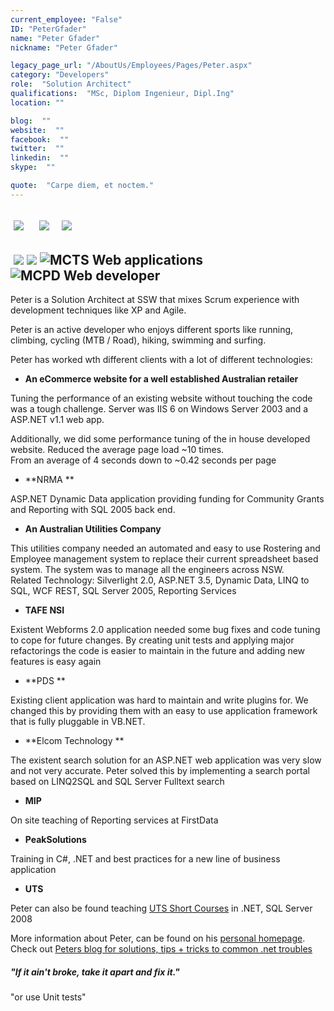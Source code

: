 ```yaml
---
current_employee: "False"
ID: "PeterGfader"
name: "Peter Gfader"
nickname: "Peter Gfader"

legacy_page_url: "/AboutUs/Employees/Pages/Peter.aspx"
category: "Developers"
role:  "Solution Architect"
qualifications:  "MSc, Diplom Ingenieur, Dipl.Ing"
location: ""

blog:  ""
website:  ""
facebook:  ""
twitter:  ""
linkedin:  ""
skype:  ""

quote:  "Carpe diem, et noctem."
---
```


##  ![](/Images/Bio/mcp-rgb.gif)     ![](/Images/Bio/MCAD-RGB.gif)    ![](/Images/Bio/scrumtrainer.png)

##  ![](/Images/Bio/MCPD-windev-rgb_505.jpg) ![](/Images/Bio/MCTS-dotnet-2-windows-apps-rgb_512.jpg) ![MCTS Web applications](/Images/Bio/MCTS-web(rgb)_513.png) ![MCPD Web developer](/Images/Bio/MCPD-web(rgb)_504.png) 

 Peter is a Solution Architect at SSW that mixes Scrum experience with development techniques like XP and Agile. 

Peter is an active developer who enjoys different sports like running, climbing, cycling (MTB / Road), hiking, swimming and surfing.

Peter has worked wth different clients with a lot of different technologies:

*   **An eCommerce website for a well established Australian retailer** 

Tuning the performance of an existing website without touching the code was a tough challenge. Server was IIS 6 on Windows Server 2003 and a ASP.NET v1.1 web app.  

 Additionally, we did some performance tuning of the in house developed website. Reduced the average page load ~10 times.   
 From an average of 4 seconds down to ~0.42 seconds per page 

*   **NRMA **

ASP.NET Dynamic Data application providing funding for Community Grants and Reporting with SQL 2005 back end.

*   **An Australian Utilities Company** 

This utilities company needed an automated and easy to use Rostering and Employee management system to replace their current spreadsheet based system. The system was to manage all the engineers across NSW.  
 Related Technology: Silverlight 2.0, ASP.NET 3.5, Dynamic Data, LINQ to SQL, WCF REST, SQL Server 2005, Reporting Services 

*   **TAFE NSI** 

Existent Webforms 2.0 application needed some bug fixes and code tuning to cope for future changes. By creating unit tests and applying major refactorings the code is easier to maintain in the future and adding new features is easy again

*   **PDS **

Existing client application was hard to maintain and write plugins for. We changed this by providing them with an easy to use application framework that is fully pluggable in VB.NET.

*   **Elcom Technology **

The existent search solution for an ASP.NET web application was very slow and not very accurate. Peter solved this by implementing a search portal based on LINQ2SQL and SQL Server Fulltext search

*   **MIP** 

On site teaching of Reporting services at FirstData

*   **PeakSolutions** 

Training in C#, .NET and best practices for a new line of business application

*   **UTS** 

Peter can also be found teaching [UTS Short Courses](http://it.uts.edu.au/course/shortcourse/programming/) in .NET, SQL Server 2008

More information about Peter, can be found on his [personal homepage](http://www.gfader.com/ "Peter Gfader Homepage"). Check out [Peters blog for solutions, tips + tricks to common .net troubles](http://peitor.blogspot.com/ ".net problems and solutions") 

##### "If it ain't broke, take it apart and fix it."   

"or use Unit tests"